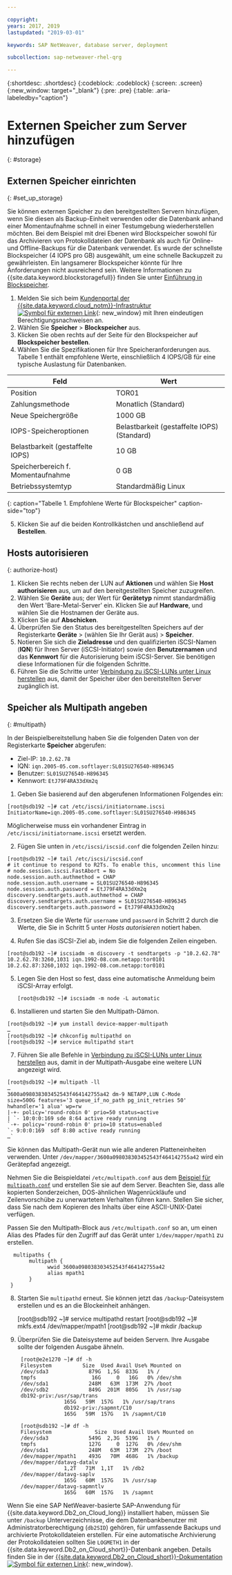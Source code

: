 ```yaml
---

copyright:
years: 2017, 2019
lastupdated: "2019-03-01"

keywords: SAP NetWeaver, database server, deployment

subcollection: sap-netweaver-rhel-qrg

---
```


{:shortdesc: .shortdesc}
{:codeblock: .codeblock}
{:screen: .screen}
{:new_window: target="_blank"}
{:pre: .pre}
{:table: .aria-labeledby="caption"}

# Externen Speicher zum Server hinzufügen
{: #storage}

## Externen Speicher einrichten
{: #set_up_storage}

Sie können externen Speicher zu den bereitgestellten Servern hinzufügen, wenn Sie diesen als Backup-Einheit verwenden oder die Datenbank anhand einer Momentaufnahme schnell in einer Testumgebung wiederherstellen möchten. Bei dem Beispiel mit drei Ebenen wird Blockspeicher sowohl für das Archivieren von Protokolldateien der Datenbank als auch für Online- und Offline-Backups für die Datenbank verwendet. Es wurde der schnellste Blockspeicher (4 IOPS pro GB) ausgewählt, um eine schnelle Backupzeit zu gewährleisten. Ein langsamerer Blockspeicher könnte für Ihre Anforderungen nicht ausreichend sein. Weitere Informationen zu {{site.data.keyword.blockstoragefull}} finden Sie unter [Einführung in Blockspeicher](/docs/infrastructure/BlockStorage?topic=BlockStorage-GettingStarted#getting-started-with-block-storage).


1. Melden Sie sich beim [Kundenportal der {{site.data.keyword.cloud_notm}}-Infrastruktur ![Symbol für externen Link](../icons/launch-glyph.svg "Symbol für externen Link")](https://control.softlayer.com/){: new_window} mit Ihren eindeutigen Berechtigungsnachweisen an.
2. Wählen Sie **Speicher** > **Blockspeicher** aus.
3. Klicken Sie oben rechts auf der Seite für den Blockspeicher auf **Blockspeicher bestellen**.
4. Wählen Sie die Spezifikationen für Ihre Speicheranforderungen aus. Tabelle 1 enthält empfohlene Werte, einschließlich 4 IOPS/GB für eine typische Auslastung für Datenbanken.

|              Feld               |      Wert                                        |
| -------------------------------- | ------------------------------------------------- |
|Position                          | TOR01                                             |
|Zahlungsmethode                    | Monatlich (Standard)                                 |
|Neue Speichergröße                  | 1000 GB                                           |
|IOPS-Speicheroptionen              | Belastbarkeit (gestaffelte IOPS) (Standard)                 |
|Belastbarkeit (gestaffelte IOPS)             | 10 GB                                             |
|Speicherbereich f. Momentaufnahme               | 0 GB                                              |
|Betriebssystemtyp                           | Standardmäßig Linux                                 |
{: caption="Tabelle 1. Empfohlene Werte für Blockspeicher" caption-side="top"}

5. Klicken Sie auf die beiden Kontrollkästchen und anschließend auf **Bestellen**.

## Hosts autorisieren
{: authorize-host}

1. Klicken Sie rechts neben der LUN auf **Aktionen** und wählen Sie **Host authorisieren** aus, um auf den bereitgestellten Speicher zuzugreifen.
2. Wählen Sie **Geräte** aus; der Wert für **Gerätetyp** nimmt standardmäßig den Wert 'Bare-Metal-Server' ein. Klicken Sie auf **Hardware**, und wählen Sie die Hostnamen der Geräte aus.
3. Klicken Sie auf **Abschicken**.
4. Überprüfen Sie den Status des bereitgestellten Speichers auf der Registerkarte **Geräte** > (wählen Sie Ihr Gerät aus) > **Speicher**.
5. Notieren Sie sich die **Zieladresse** und den qualifizierten iSCSI-Namen (**IQN**) für Ihren Server (iSCSI-Initiator) sowie den **Benutzernamen** und das **Kennwort** für die Autorisierung beim iSCSI-Server. Sie benötigen diese Informationen für die folgenden Schritte.
6. Führen Sie die Schritte unter [Verbindung zu iSCSI-LUNs unter Linux herstellen](/docs/infrastructure/BlockStorage?topic=BlockStorage-mountingLinux#connecting-to-mpio-iscsi-luns-on-linux) aus, damit der Speicher über den bereitstellten Server zugänglich ist.

## Speicher als Multipath angeben
{: #multipath}

In der Beispielbereitstellung haben Sie die folgenden Daten von der Registerkarte **Speicher** abgerufen:
  * Ziel-IP: `10.2.62.78`
  * IQN: `iqn.2005-05.com.softlayer:SL01SU276540-H896345`
  * Benutzer: `SL01SU276540-H896345`
  * Kennwort: `EtJ79F4RA33dXm2q`

1. Geben Sie basierend auf den abgerufenen Informationen Folgendes ein:
```
[root@sdb192 ~]# cat /etc/iscsi/initiatorname.iscsi
InitiatorName=iqn.2005-05.come.softlayer:SL01SU276540-H986345
```
   Möglicherweise muss ein vorhandener Eintrag in `/etc/iscsi/initiatorname.iscsi` ersetzt werden.

2. Fügen Sie unten in `/etc/iscsi/iscsid.conf` die folgenden Zeilen hinzu:
```
[root@sdb192 ~]# tail /etc/iscsi/iscsid.conf
# it continue to respond to R2Ts. To enable this, uncomment this line
# node.session.iscsi.FastAbort = No
node.session.auth.authmethod = CHAP
node.session.auth.username = SL01SU276540-H896345
node.session.auth.password = EtJ79F4RA33dXm2q
discovery.sendtargets.auth.authmethod = CHAP
discovery.sendtargets.auth.username = SL01SU276540-H896345
discovery.sendtargets.auth.password = EtJ79F4RA33dXm2q
```

3. Ersetzen Sie die Werte für `username` und `password` in Schritt 2 durch die Werte, die Sie in Schritt 5 unter *Hosts autorisieren* notiert haben.

4. Rufen Sie das iSCSI-Ziel ab, indem Sie die folgenden Zeilen eingeben.
```
[root@sdb192 ~]# iscsiadm -m discovery -t sendtargets -p "10.2.62.78"
10.2.62.78:3260,1031 iqn.1992-08.com.netapp:tor0101
10.2.62.87:3260,1032 iqn.1992-08.com.netapp:tor0101
```

5. Legen Sie den Host so fest, dass eine automatische Anmeldung beim iSCSI-Array erfolgt.

      `[root@sdb192 ~]# iscsiadm -m node -L automatic`

6. Installieren und starten Sie den Multipath-Dämon.
```
[root@sdb192 ~]# yum install device-mapper-multipath
…
[root@sdb192 ~]# chkconfig multipathd on
[root@sdb192 ~]# service multipathd start
```

7. Führen Sie alle Befehle in [Verbindung zu iSCSI-LUNs unter Linux herstellen](/docs/infrastructure/BlockStorage?topic=BlockStorage-mountingLinux) aus, damit in der Multipath-Ausgabe eine weitere LUN angezeigt wird.
```
[root@sdb192 ~]# multipath -ll
…
3600a098038303452543f464142755a42 dm-9 NETAPP,LUN C-Mode
size=500G features='3 queue_if_no_path pg_init_retries 50' hwhandler='1 alua' wp=rw
|-+- policy='round-robin 0' prio=50 status=active
| `- 10:0:0:169 sde 8:64 active ready running
`-+- policy='round-robin 0' prio=10 status=enabled
`- 9:0:0:169  sdf 8:80 active ready running
…`
```

Sie können das Multipath-Gerät nun wie alle anderen Platteneinheiten verwenden. Unter `/dev/mapper/3600a098038303452543f464142755a42` wird ein Gerätepfad angezeigt.

Nehmen Sie die Beispieldatei `/etc/multipath.conf` aus dem [Beispiel für `multipath.conf`](/docs/infrastructure/sap-netweaver-rhel-qrg?topic=sap-netweaver-rhel-qrg-sample) und erstellen Sie sie auf dem Server. Beachten Sie, dass alle kopierten Sonderzeichen, DOS-ähnlichen Wagenrückläufe und Zeilenvorschübe zu unerwartetem Verhalten führen kann. Stellen Sie sicher, dass Sie nach dem Kopieren des Inhalts über eine ASCII-UNIX-Datei verfügen.

Passen Sie den Multipath-Block aus `/etc/multipath.conf` so an, um einen Alias des Pfades für den Zugriff auf das Gerät unter `1/dev/mapper/mpath1` zu erstellen.

      multipaths {
	       multipath {
		         wwid 3600a098038303452543f464142755a42
		         alias mpath1
	       }
     }

8. Starten Sie `multipathd` erneut. Sie können jetzt das `/backup`-Dateisystem erstellen und es an die Blockeinheit anhängen.

      [root@sdb192 ~]# service multipathd restart
      [root@sdb192 ~]# mkfs.ext4 /dev/mapper/mpath1
      [root@sdb192 ~]# mkdir  /backup

9. Überprüfen Sie die Dateisysteme auf beiden Servern. Ihre Ausgabe sollte der folgenden Ausgabe ähneln.

        [root@e2e1270 ~]# df -h
        Filesystem		    Size  Used Avail Use% Mounted on
        /dev/sda3             879G  1,5G  833G   1% /
        tmpfs                  16G     0   16G   0% /dev/shm
        /dev/sda1             248M   63M  173M  27% /boot
        /dev/sdb2             849G  201M  805G   1% /usr/sap
        db192-priv:/usr/sap/trans
                      165G   59M  157G   1% /usr/sap/trans
                      db192-priv:/sapmnt/C10
                      165G   59M  157G   1% /sapmnt/C10

        [root@sdb192 ~]# df -h
        Filesystem      	    Size  Used Avail Use% Mounted on
        /dev/sda3             549G  2,3G  519G   1% /
        tmpfs                 127G     0  127G   0% /dev/shm
        /dev/sda1             248M   63M  173M  27% /boot
        /dev/mapper/mpath1    493G   70M  468G   1% /backup
        /dev/mapper/datavg-datalv
                      1,2T   71M  1,1T   1% /db2
        /dev/mapper/datavg-saplv
                      165G   60M  157G   1% /usr/sap
        /dev/mapper/datavg-sapmntlv
                      165G   60M  157G   1% /sapmnt

Wenn Sie eine SAP NetWeaver-basierte SAP-Anwendung für {{site.data.keyword.Db2_on_Cloud_long}} installiert haben, müssen Sie unter `/backup` Unterverzeichnisse, die dem Datenbankbenutzer mit Administratorberechtigung (`db2SID`) gehören, für umfassende Backups und archivierte Protokolldateien erstellen. Für eine automatische Archivierung der Protokolldateien sollten Sie `LOGMETH1` in der {{site.data.keyword.Db2_on_Cloud_short}}-Datenbank angeben. Details finden Sie in der [{{site.data.keyword.Db2_on_Cloud_short}}-Dokumentation ![Symbol für externen Link](../icons/launch-glyph.svg "Symbol für externen Link")](http://www.ibm.com/support/knowledgecenter/SSEPGG_10.5.0/com.ibm.db2.luw.admin.ha.doc/doc/c0051344.html){: new_window}.
